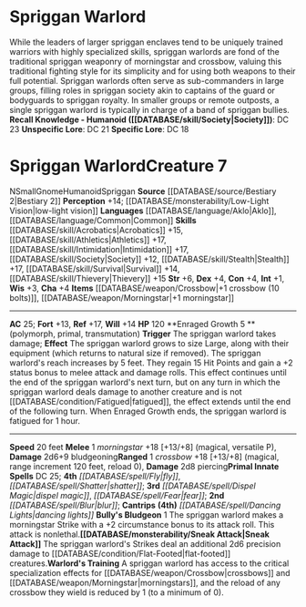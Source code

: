 ﻿---
ac: '25'
alignment: N
all_resistance: null
burrow_speed: null
charisma: '+4'
climb_speed: null
constitution: '+4'
creature_ability:
- Bully's Bludgeon
- Enraged Growth
- Sneak Attack
- Warlord's Training
creature_family: '[[DATABASE/monsterfamily/Spriggan|Spriggan]]'
dexterity: '+4'
element: null
fly_speed: null
fortitude: '+13'
hardness: null
hp: '120'
id: '818'
immunity: null
intelligence: '+1'
land_speed: '20'
language:
- '[[DATABASE/language/Aklo|Aklo]]'
- '[[DATABASE/language/Common|Common]]'
level: '7'
max_speed: '20'
name: Spriggan Warlord
perception: '+14'
rarity: Common
reflex: '+17'
resistance: null
rus_type_level: null
school: null
sense:
- '[[DATABASE/monsterability/Low-Light Vision|low-light vision]]'
size: Small
skill:
- '[[DATABASE/skill/Acrobatics|Acrobatics]] +15'
- '[[DATABASE/skill/Athletics|Athletics]] +17'
- '[[DATABASE/skill/Intimidation|Intimidation]] +17'
- '[[DATABASE/skill/Society|Society]] +12'
- '[[DATABASE/skill/Stealth|Stealth]] +17'
- '[[DATABASE/skill/Survival|Survival]] +14'
- '[[DATABASE/skill/Thievery|Thievery]] +15'
source: '[[DATABASE/source/Bestiary 2|Bestiary 2]]'
speed:
- 20 feet
spell:
- '[[DATABASE/spell/Blur|Blur]]'
- '[[DATABASE/spell/Dancing Lights|DancingLights]]'
- '[[DATABASE/spell/Dispel Magic|Dispel Magic]]'
- '[[DATABASE/spell/Fear|Fear]]'
- '[[DATABASE/spell/Fly|Fly]]'
- '[[DATABASE/spell/Shatter|Shatter]]'
strength: '+6'
strength_req: '6'
strongest_save:
- Reflex
swim_speed: null
trait:
- '[[DATABASE/trait/Gnome|Gnome]]'
- '[[DATABASE/trait/Humanoid|Humanoid]]'
- '[[DATABASE/trait/Spriggan|Spriggan]]'
type: Creature
vision: Low-light vision
weakest_save:
- Fortitude
weakness: null
will: '+14'
wisdom: '+3'

---
# Spriggan Warlord

While the leaders of larger spriggan enclaves tend to be uniquely trained warriors with highly specialized skills, spriggan warlords are fond of the traditional spriggan weaponry of morningstar and crossbow, valuing this traditional fighting style for its simplicity and for using both weapons to their full potential. Spriggan warlords often serve as sub-commanders in large groups, filling roles in spriggan society akin to captains of the guard or bodyguards to spriggan royalty. In smaller groups or remote outposts, a single spriggan warlord is typically in charge of a band of spriggan bullies.
**Recall Knowledge - Humanoid ([[DATABASE/skill/Society|Society]])**: DC 23
**Unspecific Lore**: DC 21
**Specific Lore**: DC 18

# Spriggan Warlord<span class="item-type">Creature 7</span>

<span class="trait-alignment item-trait">N</span><span class="trait-size item-trait">Small</span><span class="item-trait">Gnome</span><span class="item-trait">Humanoid</span><span class="item-trait">Spriggan</span>
**Source** [[DATABASE/source/Bestiary 2|Bestiary 2]] 
**Perception** +14; [[DATABASE/monsterability/Low-Light Vision|low-light vision]]
**Languages** [[DATABASE/language/Aklo|Aklo]], [[DATABASE/language/Common|Common]]
**Skills** [[DATABASE/skill/Acrobatics|Acrobatics]] +15, [[DATABASE/skill/Athletics|Athletics]] +17, [[DATABASE/skill/Intimidation|Intimidation]] +17, [[DATABASE/skill/Society|Society]] +12, [[DATABASE/skill/Stealth|Stealth]] +17, [[DATABASE/skill/Survival|Survival]] +14, [[DATABASE/skill/Thievery|Thievery]] +15
**Str** +6, **Dex** +4, **Con** +4, **Int** +1, **Wis** +3, **Cha** +4
**Items** [[DATABASE/weapon/Crossbow|+1 crossbow (10 bolts)]], [[DATABASE/weapon/Morningstar|+1 morningstar]]

---
**AC** 25; **Fort** +13, **Ref** +17, **Will** +14
**HP** 120
<span class="in-box-ability">**Enraged Growth <span class="action-icon">5</span> ** (polymorph, primal, transmutation) **Trigger** The spriggan warlord takes damage; **Effect** The spriggan warlord grows to size Large, along with their equipment (which returns to natural size if removed). The spriggan warlord's reach increases by 5 feet. They regain 15 Hit Points and gain a +2 status bonus to melee attack and damage rolls. This effect continues until the end of the spriggan warlord's next turn, but on any turn in which the spriggan warlord deals damage to another creature and is not [[DATABASE/condition/Fatigued|fatigued]], the effect extends until the end of the following turn. When Enraged Growth ends, the spriggan warlord is fatigued for 1 hour.</span>

---
**Speed** 20 feet
<span class="in-box-ability">**Melee** <span class="action-icon">1</span> _morningstar_ +18 [+13/+8] (magical, versatile P), **Damage** 2d6+9 bludgeoning</span><span class="in-box-ability">**Ranged** <span class="action-icon">1</span> _crossbow_ +18 [+13/+8] (magical, range increment 120 feet, reload 0), **Damage** 2d8 piercing</span>**Primal Innate Spells** DC 25; **4th** _[[DATABASE/spell/Fly|fly]]_, _[[DATABASE/spell/Shatter|shatter]]_; **3rd** _[[DATABASE/spell/Dispel Magic|dispel magic]]_, _[[DATABASE/spell/Fear|fear]]_; **2nd** _[[DATABASE/spell/Blur|blur]]_; **Cantrips** **(4th)** _[[DATABASE/spell/Dancing Lights|dancing lights]]_
<span class="in-box-ability">**Bully's Bludgeon** <span class="action-icon">1</span> The spriggan warlord makes a morningstar Strike with a +2 circumstance bonus to its attack roll. This attack is nonlethal.</span><span class="in-box-ability">**[[DATABASE/monsterability/Sneak Attack|Sneak Attack]]** The spriggan warlord's Strikes deal an additional 2d6 precision damage to [[DATABASE/condition/Flat-Footed|flat-footed]] creatures.</span><span class="in-box-ability">**Warlord's Training** A spriggan warlord has access to the critical specialization effects for [[DATABASE/weapon/Crossbow|crossbows]] and [[DATABASE/weapon/Morningstar|morningstars]], and the reload of any crossbow they wield is reduced by 1 (to a minimum of 0).</span>